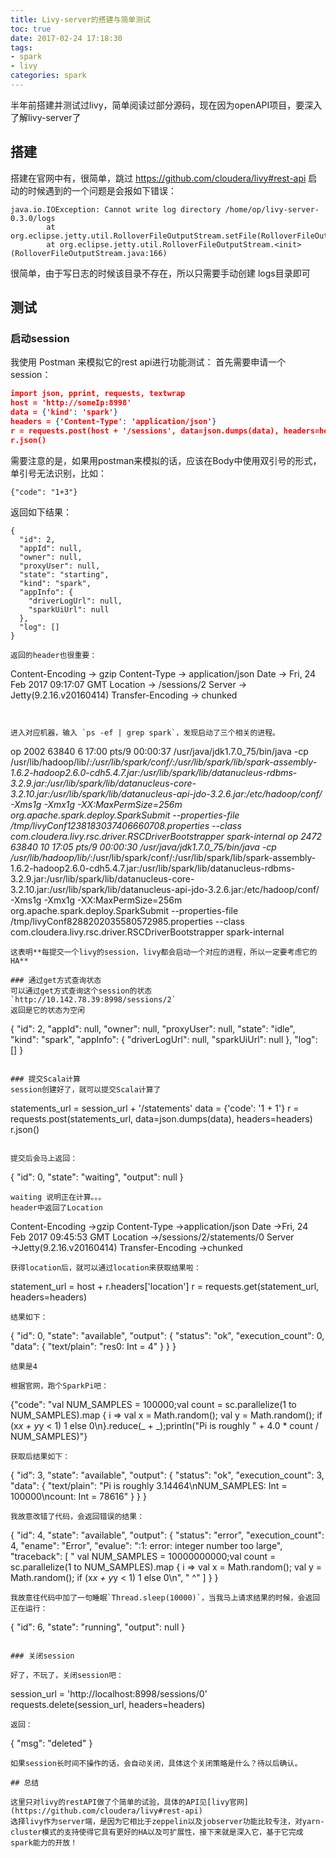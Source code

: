 ```yaml
---
title: Livy-server的搭建与简单测试
toc: true
date: 2017-02-24 17:18:30
tags:
- spark
- livy
categories: spark
---
```


半年前搭建并测试过livy，简单阅读过部分源码，现在因为openAPI项目，要深入了解livy-server了

## 搭建
搭建在官网中有，很简单，跳过 https://github.com/cloudera/livy#rest-api
启动的时候遇到的一个问题是会报如下错误：
```
java.io.IOException: Cannot write log directory /home/op/livy-server-0.3.0/logs
        at org.eclipse.jetty.util.RolloverFileOutputStream.setFile(RolloverFileOutputStream.java:219)
        at org.eclipse.jetty.util.RolloverFileOutputStream.<init>(RolloverFileOutputStream.java:166)
```
很简单，由于写日志的时候该目录不存在，所以只需要手动创建 logs目录即可

## 测试

### 启动session

我使用 Postman 来模拟它的rest api进行功能测试：
首先需要申请一个 session：

``` json
import json, pprint, requests, textwrap
host = 'http://someIp:8998'
data = {'kind': 'spark'}
headers = {'Content-Type': 'application/json'}
r = requests.post(host + '/sessions', data=json.dumps(data), headers=headers)
r.json()
```
需要注意的是，如果用postman来模拟的话，应该在Body中使用双引号的形式，单引号无法识别，比如：
```
{"code": "1+3"}
```
返回如下结果：
```
{
  "id": 2,
  "appId": null,
  "owner": null,
  "proxyUser": null,
  "state": "starting",
  "kind": "spark",
  "appInfo": {
    "driverLogUrl": null,
    "sparkUiUrl": null
  },
  "log": []
}

返回的header也很重要：

``` 
Content-Encoding → gzip
Content-Type → application/json
Date → Fri, 24 Feb 2017 09:17:07 GMT
Location → /sessions/2
Server → Jetty(9.2.16.v20160414)
Transfer-Encoding → chunked
```


进入对应机器，输入 `ps -ef | grep spark`，发现启动了三个相关的进程。
```
op        2002 63840  6 17:00 pts/9    00:00:37 /usr/java/jdk1.7.0_75/bin/java -cp /usr/lib/hadoop/lib/*:/usr/lib/spark/conf/:/usr/lib/spark/lib/spark-assembly-1.6.2-hadoop2.6.0-cdh5.4.7.jar:/usr/lib/spark/lib/datanucleus-rdbms-3.2.9.jar:/usr/lib/spark/lib/datanucleus-core-3.2.10.jar:/usr/lib/spark/lib/datanucleus-api-jdo-3.2.6.jar:/etc/hadoop/conf/ -Xms1g -Xmx1g -XX:MaxPermSize=256m org.apache.spark.deploy.SparkSubmit --properties-file /tmp/livyConf1238183037406660708.properties --class com.cloudera.livy.rsc.driver.RSCDriverBootstrapper spark-internal
op        2472 63840 10 17:05 pts/9    00:00:30 /usr/java/jdk1.7.0_75/bin/java -cp /usr/lib/hadoop/lib/*:/usr/lib/spark/conf/:/usr/lib/spark/lib/spark-assembly-1.6.2-hadoop2.6.0-cdh5.4.7.jar:/usr/lib/spark/lib/datanucleus-rdbms-3.2.9.jar:/usr/lib/spark/lib/datanucleus-core-3.2.10.jar:/usr/lib/spark/lib/datanucleus-api-jdo-3.2.6.jar:/etc/hadoop/conf/ -Xms1g -Xmx1g -XX:MaxPermSize=256m org.apache.spark.deploy.SparkSubmit --properties-file /tmp/livyConf8288202035580572985.properties --class com.cloudera.livy.rsc.driver.RSCDriverBootstrapper spark-internal
```
这表明**每提交一个livy的session，livy都会启动一个对应的进程，所以一定要考虑它的HA**

### 通过get方式查询状态
可以通过get方式查询这个session的状态
`http://10.142.78.39:8998/sessions/2`
返回是它的状态为空闲
```
{
  "id": 2,
  "appId": null,
  "owner": null,
  "proxyUser": null,
  "state": "idle",
  "kind": "spark",
  "appInfo": {
    "driverLogUrl": null,
    "sparkUiUrl": null
  },
  "log": []
}
```

### 提交Scala计算
session创建好了，就可以提交Scala计算了

```
statements_url = session_url + '/statements'
data = {'code': '1 + 1'}
r = requests.post(statements_url, data=json.dumps(data), headers=headers)
r.json()

```

提交后会马上返回：
```
{
  "id": 0,
  "state": "waiting",
  "output": null
}
```
waiting 说明正在计算。。。
header中返回了Location
```
Content-Encoding →gzip
Content-Type →application/json
Date →Fri, 24 Feb 2017 09:45:53 GMT
Location →/sessions/2/statements/0
Server →Jetty(9.2.16.v20160414)
Transfer-Encoding →chunked
```
获得location后，就可以通过location来获取结果啦：

```
statement_url = host + r.headers['location']
r = requests.get(statement_url, headers=headers)
```
结果如下：
```
{
  "id": 0,
  "state": "available",
  "output": {
    "status": "ok",
    "execution_count": 0,
    "data": {
      "text/plain": "res0: Int = 4"
    }
  }
}
```
结果是4

根据官网，跑个SparkPi吧：

```
{"code": "val NUM_SAMPLES = 100000;val count = sc.parallelize(1 to NUM_SAMPLES).map { i =>  val x = Math.random();  val y = Math.random();  if (x*x + y*y < 1) 1 else 0\n}.reduce(_ + _);println(\"Pi is roughly \" + 4.0 * count / NUM_SAMPLES)"}
```
获取后结果如下：

```
{
  "id": 3,
  "state": "available",
  "output": {
    "status": "ok",
    "execution_count": 3,
    "data": {
      "text/plain": "Pi is roughly 3.14464\nNUM_SAMPLES: Int = 100000\ncount: Int = 78616"
    }
  }
}
```
我故意改错了代码，会返回错误的结果：
```
{
  "id": 4,
  "state": "available",
  "output": {
    "status": "error",
    "execution_count": 4,
    "ename": "Error",
    "evalue": "<console>:1: error: integer number too large",
    "traceback": [
      "       val NUM_SAMPLES = 10000000000;val count = sc.parallelize(1 to NUM_SAMPLES).map { i =>  val x = Math.random();  val y = Math.random();  if (x*x + y*y < 1) 1 else 0\n",
      "                         ^"
    ]
  }
}
```
我故意往代码中加了一句睡眠`Thread.sleep(10000)`，当我马上请求结果的时候，会返回正在运行：
```
{
  "id": 6,
  "state": "running",
  "output": null
}
```

### 关闭session

好了，不玩了，关闭session吧：
```
session_url = 'http://localhost:8998/sessions/0'
requests.delete(session_url, headers=headers)
```
返回：
```
{
  "msg": "deleted"
}
```
如果session长时间不操作的话，会自动关闭，具体这个关闭策略是什么？待以后确认。

## 总结

这里只对livy的restAPI做了个简单的试验，具体的API见[livy官网](https://github.com/cloudera/livy#rest-api)
选择livy作为server端，是因为它相比于zeppelin以及jobserver功能比较专注，对yarn-cluster模式的支持使得它具有更好的HA以及可扩展性，接下来就是深入它，基于它完成spark能力的开放！
